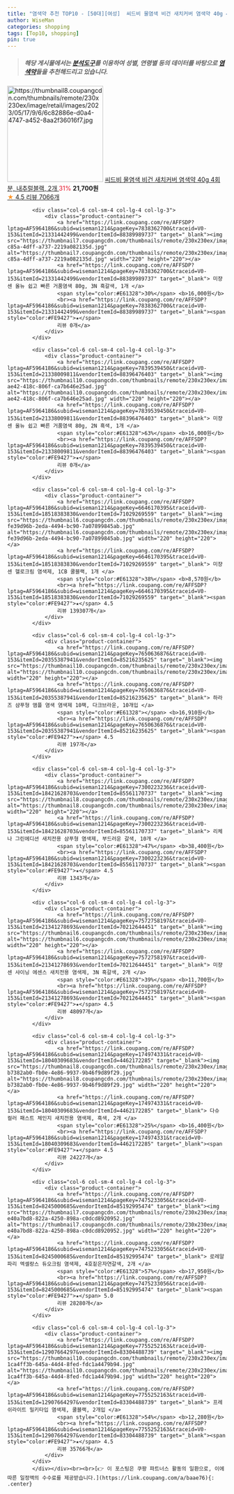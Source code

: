 ```yaml
---
title: "염색약 추천 TOP10 - [50대][여성]  씨드비 물염색 비건 새치커버 염색약 40g 4회분, 내추럴블랙, 2개 "
author: WiseMan
categories: shopping
tags: [Top10, shopping]
pin: true
---
```


> ##### 해당 게시물에서는 [**분석도구**](https://itemscout.io/)를 이용하여 **성별**, **연령별** 등의 데이터를 바탕으로 [**염색약**](https://link.coupang.com/a/baae76)들을 추천해드리고 있습니다.
<div class="container"><div class="row">
            <div class="col-6 col-sm-4 col-lg-4 col-lg-3">
                <div class="product-container">
                    <a href="https://link.coupang.com/re/AFFSDP?lptag=AF5964186&subid=wiseman1214&pageKey=7520168097&traceid=V0-153&itemId=20790937166&vendorItemId=85990325646" target="_blank"><img src="https://thumbnail8.coupangcdn.com/thumbnails/remote/230x230ex/image/retail/images/2023/05/17/9/6/6c82886e-d0a4-4747-a452-8aa2f36016f7.jpg" alt="https://thumbnail8.coupangcdn.com/thumbnails/remote/230x230ex/image/retail/images/2023/05/17/9/6/6c82886e-d0a4-4747-a452-8aa2f36016f7.jpg" width="220" height="220"></a>
                    <a href="https://link.coupang.com/re/AFFSDP?lptag=AF5964186&subid=wiseman1214&pageKey=7520168097&traceid=V0-153&itemId=20790937166&vendorItemId=85990325646" target="_blank"> 씨드비 물염색 비건 새치커버 염색약 40g 4회분, 내추럴블랙, 2개 </a>
                    <span style="color:#E61328">31%</span> <b>21,700원</b>
                    <br><a href="https://link.coupang.com/re/AFFSDP?lptag=AF5964186&subid=wiseman1214&pageKey=7520168097&traceid=V0-153&itemId=20790937166&vendorItemId=85990325646" target="_blank"><span style="color:#FE9427">★</span> 4.5
                    리뷰 7066개</a>
                </div>
            </div>
            
            <div class="col-6 col-sm-4 col-lg-4 col-lg-3">
                <div class="product-container">
                    <a href="https://link.coupang.com/re/AFFSDP?lptag=AF5964186&subid=wiseman1214&pageKey=7838362700&traceid=V0-153&itemId=21331442499&vendorItemId=88389989737" target="_blank"><img src="https://thumbnail7.coupangcdn.com/thumbnails/remote/230x230ex/image/retail/images/2024/01/16/21/4/912dcc57-c85a-4dff-a737-2219a082135d.jpg" alt="https://thumbnail7.coupangcdn.com/thumbnails/remote/230x230ex/image/retail/images/2024/01/16/21/4/912dcc57-c85a-4dff-a737-2219a082135d.jpg" width="220" height="220"></a>
                    <a href="https://link.coupang.com/re/AFFSDP?lptag=AF5964186&subid=wiseman1214&pageKey=7838362700&traceid=V0-153&itemId=21331442499&vendorItemId=88389989737" target="_blank"> 미쟝센 올뉴 쉽고 빠른 거품염색 80g, 3N 흑갈색, 1개 </a>
                    <span style="color:#E61328">30%</span> <b>16,000원</b>
                    <br><a href="https://link.coupang.com/re/AFFSDP?lptag=AF5964186&subid=wiseman1214&pageKey=7838362700&traceid=V0-153&itemId=21331442499&vendorItemId=88389989737" target="_blank"><span style="color:#FE9427">★</span> 
                    리뷰 0개</a>
                </div>
            </div>
            
            <div class="col-6 col-sm-4 col-lg-4 col-lg-3">
                <div class="product-container">
                    <a href="https://link.coupang.com/re/AFFSDP?lptag=AF5964186&subid=wiseman1214&pageKey=7839539450&traceid=V0-153&itemId=21338009811&vendorItemId=88396476403" target="_blank"><img src="https://thumbnail10.coupangcdn.com/thumbnails/remote/230x230ex/image/retail/images/2024/01/17/11/9/929e9078-ae42-418c-806f-ca7b646e25ad.jpg" alt="https://thumbnail10.coupangcdn.com/thumbnails/remote/230x230ex/image/retail/images/2024/01/17/11/9/929e9078-ae42-418c-806f-ca7b646e25ad.jpg" width="220" height="220"></a>
                    <a href="https://link.coupang.com/re/AFFSDP?lptag=AF5964186&subid=wiseman1214&pageKey=7839539450&traceid=V0-153&itemId=21338009811&vendorItemId=88396476403" target="_blank"> 미쟝센 올뉴 쉽고 빠른 거품염색 80g, 2N 흑색, 1개 </a>
                    <span style="color:#E61328">63%</span> <b>16,000원</b>
                    <br><a href="https://link.coupang.com/re/AFFSDP?lptag=AF5964186&subid=wiseman1214&pageKey=7839539450&traceid=V0-153&itemId=21338009811&vendorItemId=88396476403" target="_blank"><span style="color:#FE9427">★</span> 
                    리뷰 0개</a>
                </div>
            </div>
            
            <div class="col-6 col-sm-4 col-lg-4 col-lg-3">
                <div class="product-container">
                    <a href="https://link.coupang.com/re/AFFSDP?lptag=AF5964186&subid=wiseman1214&pageKey=6646170395&traceid=V0-153&itemId=18518383830&vendorItemId=71029269559" target="_blank"><img src="https://thumbnail6.coupangcdn.com/thumbnails/remote/230x230ex/image/retail/images/1146878921555234-fe39d96b-2eda-4494-bc90-7a07899845ab.jpg" alt="https://thumbnail6.coupangcdn.com/thumbnails/remote/230x230ex/image/retail/images/1146878921555234-fe39d96b-2eda-4494-bc90-7a07899845ab.jpg" width="220" height="220"></a>
                    <a href="https://link.coupang.com/re/AFFSDP?lptag=AF5964186&subid=wiseman1214&pageKey=6646170395&traceid=V0-153&itemId=18518383830&vendorItemId=71029269559" target="_blank"> 미쟝센 헬로크림 염색제, 1CB 쿨블랙, 1개 </a>
                    <span style="color:#E61328">38%</span> <b>8,570원</b>
                    <br><a href="https://link.coupang.com/re/AFFSDP?lptag=AF5964186&subid=wiseman1214&pageKey=6646170395&traceid=V0-153&itemId=18518383830&vendorItemId=71029269559" target="_blank"><span style="color:#FE9427">★</span> 4.5
                    리뷰 139307개</a>
                </div>
            </div>
            
            <div class="col-6 col-sm-4 col-lg-4 col-lg-3">
                <div class="product-container">
                    <a href="https://link.coupang.com/re/AFFSDP?lptag=AF5964186&subid=wiseman1214&pageKey=7650636876&traceid=V0-153&itemId=20355387941&vendorItemId=85216235625" target="_blank"><img src="https://thumbnail10.coupangcdn.com/thumbnails/remote/230x230ex/image/vendor_inventory/a1dc/8c10742aa2f5fecb50f84341394fd8b25fd65f92e691c0ff5ad13d857fd0.jpg" alt="https://thumbnail10.coupangcdn.com/thumbnails/remote/230x230ex/image/vendor_inventory/a1dc/8c10742aa2f5fecb50f84341394fd8b25fd65f92e691c0ff5ad13d857fd0.jpg" width="220" height="220"></a>
                    <a href="https://link.coupang.com/re/AFFSDP?lptag=AF5964186&subid=wiseman1214&pageKey=7650636876&traceid=V0-153&itemId=20355387941&vendorItemId=85216235625" target="_blank"> 하라즈 샴푸형 앰플 염색 염색제 10팩, 다크브라운, 10개입 </a>
                    <span style="color:#E61328"></span> <b>16,910원</b>
                    <br><a href="https://link.coupang.com/re/AFFSDP?lptag=AF5964186&subid=wiseman1214&pageKey=7650636876&traceid=V0-153&itemId=20355387941&vendorItemId=85216235625" target="_blank"><span style="color:#FE9427">★</span> 4.5
                    리뷰 197개</a>
                </div>
            </div>
            
            <div class="col-6 col-sm-4 col-lg-4 col-lg-3">
                <div class="product-container">
                    <a href="https://link.coupang.com/re/AFFSDP?lptag=AF5964186&subid=wiseman1214&pageKey=7300223236&traceid=V0-153&itemId=18421628703&vendorItemId=85561170737" target="_blank"><img src="https://thumbnail8.coupangcdn.com/thumbnails/remote/230x230ex/image/vendor_inventory/421f/9d691bc97eeb11fb31e36533de4f76b57ce971da9ce60046c0ab202ad45d.jpg" alt="https://thumbnail8.coupangcdn.com/thumbnails/remote/230x230ex/image/vendor_inventory/421f/9d691bc97eeb11fb31e36533de4f76b57ce971da9ce60046c0ab202ad45d.jpg" width="220" height="220"></a>
                    <a href="https://link.coupang.com/re/AFFSDP?lptag=AF5964186&subid=wiseman1214&pageKey=7300223236&traceid=V0-153&itemId=18421628703&vendorItemId=85561170737" target="_blank"> 리체나 그린에디션 새치전용 샴푸형 염색제, 부드러운 갈색, 10개 </a>
                    <span style="color:#E61328">47%</span> <b>38,400원</b>
                    <br><a href="https://link.coupang.com/re/AFFSDP?lptag=AF5964186&subid=wiseman1214&pageKey=7300223236&traceid=V0-153&itemId=18421628703&vendorItemId=85561170737" target="_blank"><span style="color:#FE9427">★</span> 4.5
                    리뷰 1343개</a>
                </div>
            </div>
            
            <div class="col-6 col-sm-4 col-lg-4 col-lg-3">
                <div class="product-container">
                    <a href="https://link.coupang.com/re/AFFSDP?lptag=AF5964186&subid=wiseman1214&pageKey=7572758197&traceid=V0-153&itemId=21341278693&vendorItemId=70212644451" target="_blank"><img src="https://thumbnail6.coupangcdn.com/thumbnails/remote/230x230ex/image/vendor_inventory/bc5e/3d6e0964e4f7063b26c67b1f996b42ef06fa16b7b962443fb55c5d631d22.jpg" alt="https://thumbnail6.coupangcdn.com/thumbnails/remote/230x230ex/image/vendor_inventory/bc5e/3d6e0964e4f7063b26c67b1f996b42ef06fa16b7b962443fb55c5d631d22.jpg" width="220" height="220"></a>
                    <a href="https://link.coupang.com/re/AFFSDP?lptag=AF5964186&subid=wiseman1214&pageKey=7572758197&traceid=V0-153&itemId=21341278693&vendorItemId=70212644451" target="_blank"> 미쟝센 샤이닝 에센스 새치전용 염색제, 3N 흑갈색, 2개 </a>
                    <span style="color:#E61328">39%</span> <b>11,700원</b>
                    <br><a href="https://link.coupang.com/re/AFFSDP?lptag=AF5964186&subid=wiseman1214&pageKey=7572758197&traceid=V0-153&itemId=21341278693&vendorItemId=70212644451" target="_blank"><span style="color:#FE9427">★</span> 4.5
                    리뷰 48097개</a>
                </div>
            </div>
            
            <div class="col-6 col-sm-4 col-lg-4 col-lg-3">
                <div class="product-container">
                    <a href="https://link.coupang.com/re/AFFSDP?lptag=AF5964186&subid=wiseman1214&pageKey=174974331&traceid=V0-153&itemId=18040309683&vendorItemId=4462172285" target="_blank"><img src="https://thumbnail8.coupangcdn.com/thumbnails/remote/230x230ex/image/retail/images/452530904399741-b7382ab0-fb0e-4e86-9937-9b46f9d89f29.jpg" alt="https://thumbnail8.coupangcdn.com/thumbnails/remote/230x230ex/image/retail/images/452530904399741-b7382ab0-fb0e-4e86-9937-9b46f9d89f29.jpg" width="220" height="220"></a>
                    <a href="https://link.coupang.com/re/AFFSDP?lptag=AF5964186&subid=wiseman1214&pageKey=174974331&traceid=V0-153&itemId=18040309683&vendorItemId=4462172285" target="_blank"> 다슈 컬러 패스트 체인지 새치전용 염색제, 흑색, 2개 </a>
                    <span style="color:#E61328">25%</span> <b>16,400원</b>
                    <br><a href="https://link.coupang.com/re/AFFSDP?lptag=AF5964186&subid=wiseman1214&pageKey=174974331&traceid=V0-153&itemId=18040309683&vendorItemId=4462172285" target="_blank"><span style="color:#FE9427">★</span> 4.5
                    리뷰 24227개</a>
                </div>
            </div>
            
            <div class="col-6 col-sm-4 col-lg-4 col-lg-3">
                <div class="product-container">
                    <a href="https://link.coupang.com/re/AFFSDP?lptag=AF5964186&subid=wiseman1214&pageKey=7475233056&traceid=V0-153&itemId=8245000685&vendorItemId=85192995474" target="_blank"><img src="https://thumbnail7.coupangcdn.com/thumbnails/remote/230x230ex/image/retail/images/8768310107579705-e40a7bd8-822a-4250-898a-c0dcd8920952.jpg" alt="https://thumbnail7.coupangcdn.com/thumbnails/remote/230x230ex/image/retail/images/8768310107579705-e40a7bd8-822a-4250-898a-c0dcd8920952.jpg" width="220" height="220"></a>
                    <a href="https://link.coupang.com/re/AFFSDP?lptag=AF5964186&subid=wiseman1214&pageKey=7475233056&traceid=V0-153&itemId=8245000685&vendorItemId=85192995474" target="_blank"> 로레알파리 엑셀랑스 듀오크림 염색제, 4호짙은자연갈색, 2개 </a>
                    <span style="color:#E61328">57%</span> <b>17,950원</b>
                    <br><a href="https://link.coupang.com/re/AFFSDP?lptag=AF5964186&subid=wiseman1214&pageKey=7475233056&traceid=V0-153&itemId=8245000685&vendorItemId=85192995474" target="_blank"><span style="color:#FE9427">★</span> 5.0
                    리뷰 28280개</a>
                </div>
            </div>
            
            <div class="col-6 col-sm-4 col-lg-4 col-lg-3">
                <div class="product-container">
                    <a href="https://link.coupang.com/re/AFFSDP?lptag=AF5964186&subid=wiseman1214&pageKey=7755252163&traceid=V0-153&itemId=12907664297&vendorItemId=83304488739" target="_blank"><img src="https://thumbnail10.coupangcdn.com/thumbnails/remote/230x230ex/image/retail/images/1845869749832191-1ca4ff3b-645a-44d4-8fed-fdc1a4479b94.jpg" alt="https://thumbnail10.coupangcdn.com/thumbnails/remote/230x230ex/image/retail/images/1845869749832191-1ca4ff3b-645a-44d4-8fed-fdc1a4479b94.jpg" width="220" height="220"></a>
                    <a href="https://link.coupang.com/re/AFFSDP?lptag=AF5964186&subid=wiseman1214&pageKey=7755252163&traceid=V0-153&itemId=12907664297&vendorItemId=83304488739" target="_blank"> 프레쉬라이트 밀키타입 염색제, 쿨블랙, 2개입 </a>
                    <span style="color:#E61328">54%</span> <b>12,280원</b>
                    <br><a href="https://link.coupang.com/re/AFFSDP?lptag=AF5964186&subid=wiseman1214&pageKey=7755252163&traceid=V0-153&itemId=12907664297&vendorItemId=83304488739" target="_blank"><span style="color:#FE9427">★</span> 4.5
                    리뷰 35766개</a>
                </div>
            </div>
            </div></div><br><br>[👉 이 포스팅은 쿠팡 파트너스 활동의 일환으로, 이에 따른 일정액의 수수료를 제공받습니다.](https://link.coupang.com/a/baae76){: .center}